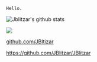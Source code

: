 `Hello.`


![Jblitzar's github stats](https://github-readme-stats.vercel.app/api?username=jblitzar&show_icons=true&show=reviews,discussions_started,discussions_answered,prs_merged,prs_merged_percentage&theme=transparent&include_all_commits=true)

<img src="https://ghchart.rshah.org/Jblitzar">

[github.com/JBltizar
](https://github.com/Jblitzar)

https://github.com/JBlitzar/JBlitzar

